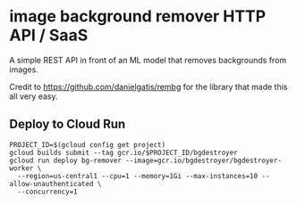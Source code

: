 # image background remover HTTP API / SaaS

A simple REST API in front of an ML model that removes backgrounds from images.

Credit to https://github.com/danielgatis/rembg for the library that
made this all very easy.


## Deploy to Cloud Run

```
PROJECT_ID=$(gcloud config get project)
gcloud builds submit --tag gcr.io/$PROJECT_ID/bgdestroyer
gcloud run deploy bg-remover --image=gcr.io/bgdestroyer/bgdestroyer-worker \
  --region=us-central1 --cpu=1 --memory=1Gi --max-instances=10 --allow-unauthenticated \
  --concurrency=1
```
